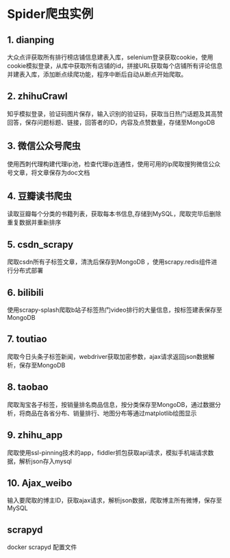 # Spider爬虫实例

## 1. dianping
大众点评获取所有排行榜店铺信息建表入库，selenium登录获取cookie，使用cookie模拟登录，从库中获取所有店铺的id，拼接URL获取每个店铺所有评论信息并建表入库，添加断点续爬功能，程序中断后自动从断点开始爬取。

## 2. zhihuCrawl 	
知乎模拟登录，验证码图片保存，输入识别的验证码，获取当日热门话题及其高赞回答，保存问题标题、链接，回答者的ID，内容及点赞数量，存储至MongoDB

## 3. 微信公众号爬虫 
使用西刺代理构建代理ip池，检查代理ip连通性，使用可用的ip爬取搜狗微信公众号文章，将文章保存为doc文档

## 4. 豆瓣读书爬虫 	
读取豆瓣每个分类的书籍列表，获取每本书信息,存储到MySQL，爬取完毕后删除重复数据并重新排序

## 5. csdn_scrapy 	
爬取csdn所有子标签文章，清洗后保存到MongoDB ，使用scrapy.redis组件进行分布式部署

## 6. bilibili 	
使用scrapy-splash爬取b站子标签热门video排行的大量信息，按标签建表保存至MongoDB 		

## 7. toutiao 	
爬取今日头条子标签新闻，webdriver获取加密参数，ajax请求返回json数据解析，保存至MongoDB

## 8. taobao
爬取淘宝各子标签，按销量排名商品信息，按分类保存至MongoDB，通过数据分析，将商品在各省分布、销量排行、地图分布等通过matplotlib绘图显示

## 9. zhihu_app
爬取使用ssl-pinning技术的app，fiddler抓包获取api请求，模拟手机端请求数据，解析json存入mysql

## 10. Ajax_weibo 	
输入要爬取的博主ID，获取ajax请求，解析json数据，爬取博主所有微博，保存至MySQL 	

## scrapyd 	
docker scrapyd 配置文件 	
